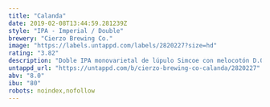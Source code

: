 ```yaml
---
title: "Calanda"
date: 2019-02-08T13:44:59.281239Z
style: "IPA - Imperial / Double"
brewery: "Cierzo Brewing Co."
image: "https://labels.untappd.com/labels/2820227?size=hd"
rating: "3.82"
description: "Doble IPA monovarietal de lúpulo Simcoe con melocotón D.O. Calanda (Aragón). El melocotón se emplea de forma natural en la fermentación, consiguiendo así los fantásticos aromas y sabores que aporta este fruto."
untappd_url: "https://untappd.com/b/cierzo-brewing-co-calanda/2820227"
abv: "8.0"
ibu: "80"
robots: noindex,nofollow
---
```

